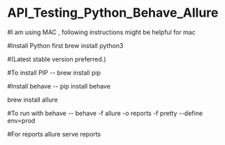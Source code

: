 # API_Testing_Python_Behave_Allure

#I am using MAC , following instructions might be helpful for mac

#Install Python first
brew install python3

#(Latest stable version preferred.)

#To install PIP  --
brew install pip


#Install behave --
pip install behave


brew install allure


#To run with behave --
behave -f allure  -o reports -f pretty --define env=prod 

#For reports
allure serve reports        
